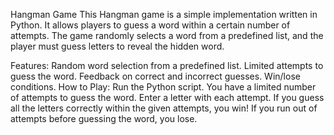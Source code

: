 Hangman Game
This Hangman game is a simple implementation written in Python. It allows players to guess a word within a certain number of attempts. The game randomly selects a word from a predefined list, and the player must guess letters to reveal the hidden word.

Features:
Random word selection from a predefined list.
Limited attempts to guess the word.
Feedback on correct and incorrect guesses.
Win/lose conditions.
How to Play:
Run the Python script.
You have a limited number of attempts to guess the word.
Enter a letter with each attempt.
If you guess all the letters correctly within the given attempts, you win!
If you run out of attempts before guessing the word, you lose.
